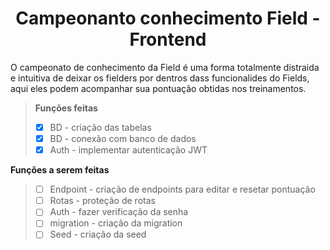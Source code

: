 <div aling="center">
  <h1 align="center">Campeonanto conhecimento Field - Frontend</h1>
  <p>O campeonato de conhecimento da Field é uma forma totalmente distraida e intuitiva de deixar os fielders por dentros dass funcionalides do Fields, aqui eles podem acompanhar sua pontuação obtidas nos treinamentos.</p>
</div>

> **Funções feitas**
> - [x] BD - criação das tabelas
> - [x] BD - conexão com banco de dados
> - [x] Auth - implementar autenticação JWT

**Funções a serem feitas**
> - [ ] Endpoint - criação de endpoints para editar e resetar pontuação
> - [ ] Rotas - proteção de rotas
> - [ ] Auth - fazer verificação da senha
> - [ ] migration - criação da migration
> - [ ] Seed - criação da seed

